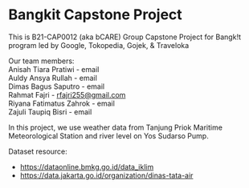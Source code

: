 # Bangkit Capstone Project

This is B21-CAP0012 (aka bCARE) Group Capstone Project for Bangk!t program led by Google, Tokopedia, Gojek, & Traveloka

Our team members: <br />
Anisah Tiara Pratiwi - email <br />
Auldy Ansya Rullah - email <br />
Dimas Bagus Saputro - email <br />
Rahmat Fajri - rfajri255@gmail.com <br />
Riyana Fatimatus Zahrok - email <br />
Zajuli Taupiq Bisri - email <br />

In this project, we use weather data from Tanjung Priok Maritime Meteorological Station and river level on Yos Sudarso Pump.

Dataset resource:
- https://dataonline.bmkg.go.id/data_iklim 
- https://data.jakarta.go.id/organization/dinas-tata-air
